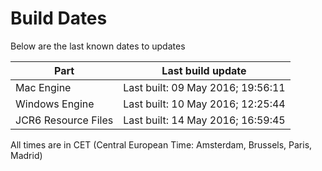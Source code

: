 # Build Dates

Below are the last known dates to updates

Part | Last build update
-----|-----
Mac Engine | Last built: 09 May 2016; 19:56:11
Windows Engine | Last built: 10 May 2016; 12:25:44
JCR6 Resource Files | Last built: 14 May 2016; 16:59:45
All times are in CET (Central European Time: Amsterdam, Brussels, Paris, Madrid)



